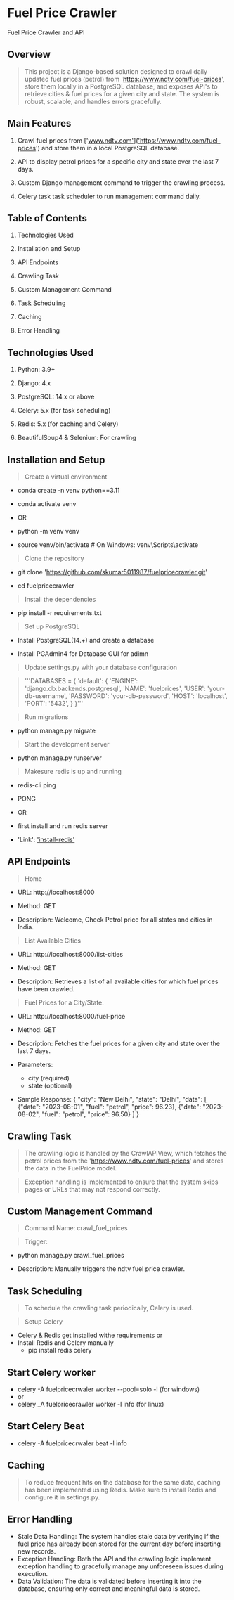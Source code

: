 # Fuel Price Crawler
 Fuel Price Crawler and API


## Overview

> This project is a Django-based solution designed to crawl daily updated fuel prices (petrol) from 'https://www.ndtv.com/fuel-prices', store them locally in a PostgreSQL database, and exposes API's to retrieve cities & fuel prices for a given city and state. The system is robust, scalable, and handles errors gracefully.


## Main Features

1. Crawl fuel prices from ['www.ndtv.com']('https://www.ndtv.com/fuel-prices') and store them in a local PostgreSQL database.

2. API to display petrol prices for a specific city and state over the last 7 days.

3. Custom Django management command to trigger the crawling process.

4. Celery task task scheduler to run management command daily.



## Table of Contents

1. Technologies Used

2. Installation and Setup

3. API Endpoints

4. Crawling Task

5. Custom Management Command

6. Task Scheduling

7. Caching

8. Error Handling


## Technologies Used

1. Python: 3.9+

2. Django: 4.x

3. PostgreSQL: 14.x or above

4. Celery: 5.x (for task scheduling)

5. Redis: 5.x (for caching and Celery)

7. BeautifulSoup4 & Selenium: For crawling


## Installation and Setup

> Create a virtual environment

- conda create -n venv python==3.11

- conda activate venv

- OR

- python -m venv venv

- source venv/bin/activate # On Windows: venv\Scripts\activate


> Clone the repository

- git clone 'https://github.com/skumar5011987/fuelpricecrawler.git'

- cd fuelpricecrawler


> Install the dependencies

- pip install -r requirements.txt


> Set up PostgreSQL

- Install PostgreSQL(14.+) and create a database

- Install PGAdmin4 for Database GUI for adimn


> Update settings.py with your database configuration

> '''DATABASES = {
    'default': {
        'ENGINE': 'django.db.backends.postgresql',
        'NAME': 'fuelprices',
        'USER': 'your-db-username',
        'PASSWORD': 'your-db-password',
        'HOST': 'localhost',
        'PORT': '5432',
    }
}'''


> Run migrations

- python manage.py migrate


> Start the development server

- python manage.py runserver


> Makesure redis is up and running

- redis-cli ping

- PONG

- OR

- first install and run redis server

- 'Link': ['install-redis'](https://redis.io/docs/latest/operate/oss_and_stack/install/install-stack/)


## API Endpoints

> Home

- URL: http://localhost:8000

- Method: GET

- Description: Welcome, Check Petrol price for all states and cities in India.


> List Available Cities

- URL: http://localhost:8000/list-cities

- Method: GET

- Description: Retrieves a list of all available cities for which fuel prices have been crawled.


> Fuel Prices for a City/State:

- URL: http://localhost:8000/fuel-price

- Method: GET

- Description: Fetches the fuel prices for a given city and state over the last 7 days.

- Parameters:
    - city (required)
    - state (optional)
    
- Sample Response:
     {
     "city": "New Delhi",
     "state": "Delhi",
     "data": [
             {"date": "2023-08-01", "fuel": "petrol", "price": 96.23},
            {"date": "2023-08-02", "fuel": "petrol", "price": 96.50}
       ]
    }


## Crawling Task

> The crawling logic is handled by the CrawlAPIView, which fetches the petrol prices from the 'https://www.ndtv.com/fuel-prices' and stores the data in the FuelPrice model.

> Exception handling is implemented to ensure that the system skips pages or URLs that may not respond correctly.



## Custom Management Command

> Command Name: crawl_fuel_prices

> Trigger:

- python manage.py crawl_fuel_prices

- Description: Manually triggers the ndtv fuel price crawler.


## Task Scheduling

> To schedule the crawling task periodically, Celery is used.


> Setup Celery

- Celery & Redis get installed withe requirements or 
- Install Redis and Celery manually
    - pip install redis celery


## Start Celery worker

- celery -A fuelpricecrwaler worker --pool=solo -l (for windows)
- or
- celery _A fuelpricecrawler worker -l info (for linux)


## Start Celery Beat

- celery -A fuelpricecrwaler beat -l info


## Caching

> To reduce frequent hits on the database for the same data, caching has been implemented using Redis. Make sure to install Redis and configure it in settings.py.


## Error Handling

- Stale Data Handling: The system handles stale data by verifying if the fuel price has already been stored for the current day before inserting new records.
- Exception Handling: Both the API and the crawling logic implement exception handling to gracefully manage any unforeseen issues during execution.
- Data Validation: The data is validated before inserting it into the database, ensuring only correct and meaningful data is stored.
